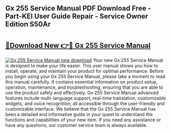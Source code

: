 ## Gx 255 Service Manual PDF Download Free - Part-KEI User Guide Repair - Service Owner Edition S50Ar

# <h2><a href="http://bc64382.oget.top/?id=Gx+255+Service+Manual">🔗Download New 👉🔴 Gx 255 Service Manual</a></h2>

[![Gx 255 Service Manual new download](https://i.imgur.com/5g1atiW.png)](http://bc64382.oget.top/?id=Gx+255+Service+Manual)
Your new Gx 255 Service Manual is designed to make your life easier. This user manual shows you how to install, operate, and maintain your product for optimal performance. Before you begin using your Gx 255 Service Manual, please take a moment to read this manual carefully. It contains essential information on product setup, operation, maintenance, and troubleshooting, ensuring that you are able to use the product safely and effectively. Gx 255 Service Manual advanced features include multi-language support, real-time translation, customizable widgets, and voice recognition, all accessible through the user-friendly and customizable interface. We believe that the Gx 255 Service Manual has been a detailed and informative guide in your quest to understand the functions and capabilities of your new item. If you need any assistance or have any questions, our customer service team is always available.
